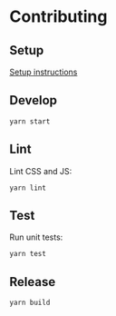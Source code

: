 # Contributing

## Setup

[Setup instructions](setup.md)

## Develop

```
yarn start
```

## Lint

Lint CSS and JS:
```
yarn lint
```

## Test

Run unit tests:
```
yarn test
```

## Release

```
yarn build
```
